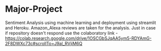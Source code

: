 # Major-Project
Sentiment Analysis using machine learning and deployment using streamlit and Heroku. Amazon_Alexa reviews are taken for the analysis. Just in case if repository doesn't respond use the colaboratory link -
https://colab.research.google.com/drive/1OSCGbSJqAA5ym5-RDYAmG-2F8DWXc73c#scrollTo=J9al_RVjiM6Q
